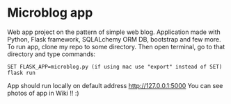 # Microblog app

Web app project on the pattern of simple web blog. Application made with Python, Flask framework, SQLALchemy ORM DB, bootstrap and few more.  
To run app, clone my repo to some directory. Then open terminal, go to that directory and type commands:  
```
SET FLASK_APP=microblog.py (if using mac use "export" instead of SET)
flask run
```
 App should run locally on default address http://127.0.0.1:5000
 You can see photos of app in Wiki !! :)
